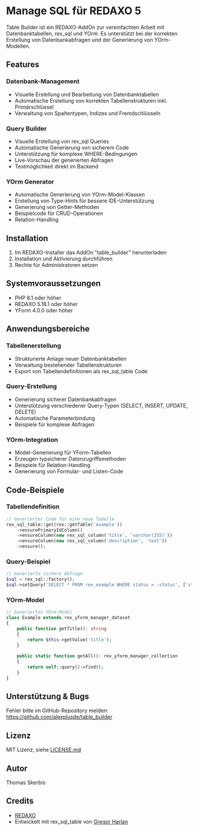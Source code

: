 # Manage SQL für REDAXO 5

Table Builder ist ein REDAXO-AddOn zur vereinfachten Arbeit mit Datenbanktabellen, rex_sql und YOrm. Es unterstützt bei der korrekten Erstellung von Datenbankabfragen und der Generierung von YOrm-Modellen.

## Features

### Datenbank-Management
- Visuelle Erstellung und Bearbeitung von Datenbanktabellen
- Automatische Erstellung von korrekten Tabellenstrukturen inkl. Primärschlüssel
- Verwaltung von Spaltentypen, Indizes und Fremdschlüsseln

### Query Builder
- Visuelle Erstellung von rex_sql Queries
- Automatische Generierung von sicherem Code
- Unterstützung für komplexe WHERE-Bedingungen
- Live-Vorschau der generierten Abfragen
- Testmöglichkeit direkt im Backend

### YOrm Generator
- Automatische Generierung von YOrm-Model-Klassen
- Erstellung von Type-Hints für bessere IDE-Unterstützung
- Generierung von Getter-Methoden
- Beispielcode für CRUD-Operationen
- Relation-Handling

## Installation

1. Im REDAXO-Installer das AddOn "table_builder" herunterladen
2. Installation und Aktivierung durchführen
3. Rechte für Administratoren setzen

## Systemvoraussetzungen

* PHP 8.1 oder höher
* REDAXO 5.18.1 oder höher
* YForm 4.0.0 oder höher

## Anwendungsbereiche

### Tabellenerstellung
- Strukturierte Anlage neuer Datenbanktabellen
- Verwaltung bestehender Tabellenstrukturen
- Export von Tabellendefinitionen als rex_sql_table Code

### Query-Erstellung
- Generierung sicherer Datenbankabfragen
- Unterstützung verschiedener Query-Typen (SELECT, INSERT, UPDATE, DELETE)
- Automatische Parameterbindung
- Beispiele für komplexe Abfragen

### YOrm-Integration
- Model-Generierung für YForm-Tabellen
- Erzeugen typsicherer Datenzugriffsmethoden
- Beispiele für Relation-Handling
- Generierung von Formular- und Listen-Code

## Code-Beispiele

### Tabellendefinition
```php
// Generierter Code für eine neue Tabelle
rex_sql_table::get(rex::getTable('example'))
    ->ensurePrimaryIdColumn()
    ->ensureColumn(new rex_sql_column('title', 'varchar(255)'))
    ->ensureColumn(new rex_sql_column('description', 'text'))
    ->ensure();
```

### Query-Beispiel
```php
// Generierte sichere Abfrage
$sql = rex_sql::factory();
$sql->setQuery('SELECT * FROM rex_example WHERE status = :status', ['status' => 1]);
```

### YOrm-Model
```php
// Generiertes YOrm-Model
class Example extends rex_yform_manager_dataset
{
    public function getTitle(): string 
    {
        return $this->getValue('title');
    }
    
    public static function getAll(): rex_yform_manager_collection
    {
        return self::query()->find();
    }
}
```

## Unterstützung & Bugs

Fehler bitte im GitHub-Repository melden:
https://github.com/alexplusde/table_builder

## Lizenz

MIT Lizenz, siehe [LICENSE.md](LICENSE.md)

## Autor
Thomas Skerbis

## Credits

- [REDAXO](https://redaxo.org)
- Entwickelt mit rex_sql_table von [Gregor Harlan](https://github.com/gharlan)
